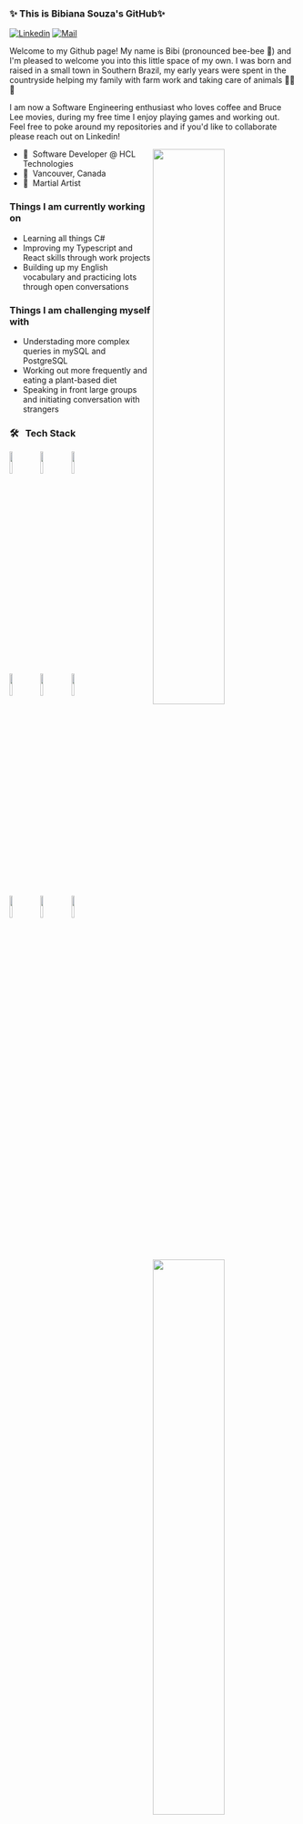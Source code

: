 <!-- Thank you Fernando Roldan for the awesome template!! -->

### ✨ This is Bibiana Souza's GitHub✨

<!-- [![Github](https://img.shields.io/badge/-Github-000?style=flat&logo=Github&logoColor=white)](https://github.com/bibschan) -->
[![Linkedin](https://img.shields.io/badge/-LinkedIn-blue?style=flat&logo=Linkedin&logoColor=white)](https://www.linkedin.com/in/bibiana-souza/)
[![Mail](https://img.shields.io/badge/-Email-c14438?style=flat&logo=Gmail&logoColor=white)](mailto:souzabibiana@hotmail.com)

<p> Welcome to my Github page! My name is Bibi (pronounced bee-bee 🐝) and I'm pleased to welcome you into this little space of my own. I was born and raised in a small town in Southern Brazil, my early years were spent in the countryside helping my family with farm work and taking care of animals 🐷🐷🐷  

I am now a Software Engineering enthusiast who loves coffee and Bruce Lee movies, during my free time I enjoy playing games and working out. Feel free to poke around my repositories and if you'd like to collaborate please reach out on Linkedin!


<img align="right" src="https://cdn.discordapp.com/attachments/705529523491307574/774845946898153472/bibi.png" width="50%" height="auto" />
<!-- Thank you https://www.fiverr.com/audipriatna for the amazing image! -->

- 🌱 &nbsp;Software Developer @ HCL Technologies
- 📍 &nbsp;Vancouver, Canada
- 🥋 &nbsp;Martial Artist

<h3> Things I am currently working on</h3>
<ul>
  <li> Learning all things C# </li>
  <li> Improving my Typescript and React skills through work projects </li>
  <li> Building up my English vocabulary and practicing lots through open conversations </li>
 </ul>

<h3> Things I am challenging myself with </h3>
<ul>
  <li> Understading more complex queries in mySQL and PostgreSQL </li>
  <li> Working out more frequently and eating a plant-based diet </li>
  <li> Speaking in front large groups and initiating conversation with strangers </li>
 </ul>

<img width="50%" align="right" src="https://github-readme-stats.vercel.app/api/top-langs/?username=bibschan&layout=compact&theme=dark&hide_border=true&cache_seconds=2000" />
<!-- <img width="50%" align="right" src="https://github-readme-stats.vercel.app/api?username=bibschan&show_icons=true&hide_border=true"/> -->
<h3>🛠 &nbsp; Tech Stack</h3>

<code><img width="10%" src="https://www.vectorlogo.zone/logos/w3_html5/w3_html5-ar21.svg"></code>
<code><img width="10%" src="https://www.vectorlogo.zone/logos/sass-lang/sass-lang-ar21.svg"></code>
<code><img width="10%" src="https://www.vectorlogo.zone/logos/javascript/javascript-horizontal.svg"></code>
<br />
<code><img width="10%" src="https://www.vectorlogo.zone/logos/reactjs/reactjs-ar21.svg"></code>
<code><img width="10%" src="https://www.vectorlogo.zone/logos/nodejs/nodejs-ar21.svg"></code>
<code><img width="10%" src="https://www.vectorlogo.zone/logos/java/java-ar21.svg"></code>
<br />
<code><img width="10%" src="https://www.vectorlogo.zone/logos/sequelizejs/sequelizejs-ar21.svg"></code>
<code><img width="10%" src="https://www.vectorlogo.zone/logos/postgresql/postgresql-ar21.svg"></code>
<code><img width="10%" src="https://www.vectorlogo.zone/logos/expressjs/expressjs-ar21.svg"></code>


